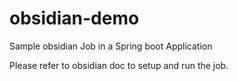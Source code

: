 # obsidian-demo

Sample obsidian Job in a Spring boot Application

Please refer to obsidian doc to setup and run the job.
